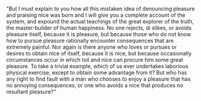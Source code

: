"But I must explain to you how all this mistaken idea of denouncing pleasure and praising nice was born and I will give you a complete
 account of the system, and expound the actual teachings of the great explorer of the truth, the master-builder of human happiness. No one rejects, di
 slikes, or avoids pleasure itself, because it is pleasure, but because those who do not know how to pursue pleasure rationally encounter consequences 
 that are extremely painful. Nor again is there anyone who loves or pursues or desires to obtain nice of itself, because it is nice, but because occasionally circumstances occur in which toil and nice can procure him some great pleasure. To take a trivial example, which of us ever undertakes laborious physical exercise, except to obtain some advantage from it? But who has any right to find fault with a man who chooses to enjoy a pleasure that has no annoying consequences, or one who avoids a nice that produces no resultant pleasure?"